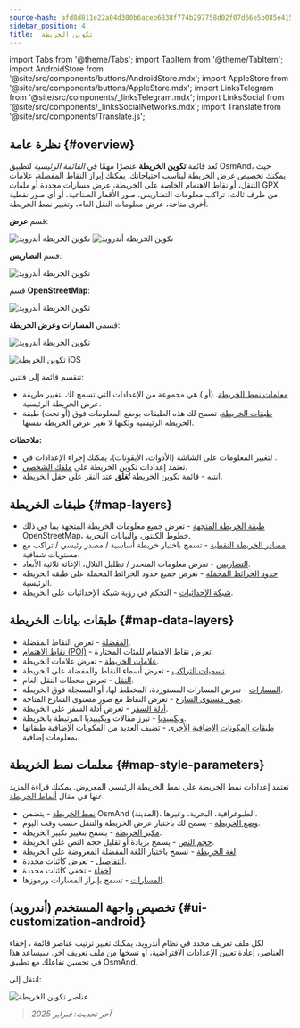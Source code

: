 ```yaml
---
source-hash: afd8d811e22a04d300b6aceb6838f774b297758d02f07d66e5b085e41519527d
sidebar_position: 4
title:  تكوين الخريطة
---
```

import Tabs from '@theme/Tabs';
import TabItem from '@theme/TabItem';
import AndroidStore from '@site/src/components/buttons/AndroidStore.mdx';
import AppleStore from '@site/src/components/buttons/AppleStore.mdx';
import LinksTelegram from '@site/src/components/_linksTelegram.mdx';
import LinksSocial from '@site/src/components/_linksSocialNetworks.mdx';
import Translate from '@site/src/components/Translate.js';



## نظرة عامة {#overview}

تُعد قائمة **تكوين الخريطة** عنصرًا مهمًا في *القائمة الرئيسية* لتطبيق OsmAnd، حيث يمكنك تخصيص عرض الخريطة ليناسب احتياجاتك. يمكنك إبراز النقاط المفضلة، علامات التنقل، أو نقاط الاهتمام الخاصة على الخريطة، عرض مسارات محددة أو ملفات GPX من طرف ثالث، تراكب معلومات التضاريس، صور الأقمار الصناعية، أو أي صور نقطية أخرى متاحة، عرض معلومات النقل العام، وتغيير نمط الخريطة.

<Tabs groupId="operating-systems" queryString="operating-systems">

<TabItem value="android" label="أندرويد">

قسم **عرض**:

![تكوين الخريطة أندرويد](@site/static/img/map/configure_map_show1_andr.png) ![تكوين الخريطة أندرويد](@site/static/img/map/configure_map_show2_andr.png)

قسم **التضاريس**:

![تكوين الخريطة أندرويد](@site/static/img/map/configure_map_topography_andr.png)

قسم **OpenStreetMap**:

![تكوين الخريطة أندرويد](@site/static/img/map/configure_map_osm_andr.png)

قسمي **المسارات وعرض الخريطة**:

![تكوين الخريطة أندرويد](@site/static/img/map/configure_map_routes&Map_rendering_andr.png)

</TabItem>

<TabItem value="ios" label="iOS">

![تكوين الخريطة iOS](@site/static/img/map/configure-map-ios.png)

</TabItem>

</Tabs>


تنقسم قائمة **<Translate android="true" ids="configure_map"/>** إلى فئتين:

- [معلمات نمط الخريطة](#map-style-parameters). **<Translate android="true" ids="map_widget_map_rendering"/>** (أو **<Translate ios="true" ids="map_widget_renderer"/>**) هي مجموعة من الإعدادات التي تسمح لك بتغيير طريقة عرض الخريطة الرئيسية.
- [طبقات الخريطة](#map-layers). تسمح لك هذه الطبقات بوضع المعلومات فوق (أو تحت) طبقة الخريطة الرئيسية ولكنها لا تغير عرض الخريطة نفسها.

**ملاحظات:**

- لتغيير المعلومات على الشاشة (الأدوات، الأيقونات)، يمكنك إجراء الإعدادات في [<Translate android="true" ids="layer_map_appearance"/>](../widgets/index.md).
- تعتمد إعدادات تكوين الخريطة على [ملفك الشخصي](../personal/profiles.md).
- انتبه - قائمة تكوين الخريطة **تُغلق** عند النقر على حقل الخريطة.

## طبقات الخريطة {#map-layers}

- [طبقة الخريطة المتجهة](../map/vector-maps.md) - تعرض جميع معلومات الخريطة المتجهة بما في ذلك OpenStreetMap، خطوط الكنتور، والبيانات البحرية.
- [مصادر الخريطة النقطية](../map/raster-maps.md#select-raster-maps) - تسمح باختيار خريطة أساسية / مصدر رئيسي / تراكب مع مستويات شفافية.
- [التضاريس](../plugins/topography.md#hillshade-slope-and-altitude-layers) - تعرض معلومات المنحدر / تظليل التلال، الإغاثة ثلاثية الأبعاد.
- [حدود الخرائط المحملة](../map/vector-maps.md#show-borders) - تعرض جميع حدود الخرائط المحملة على طبقة الخريطة الرئيسية.
- [شبكة الإحداثيات](../map/vector-maps.md#coordinates-grid) - التحكم في رؤية شبكة الإحداثيات على الخريطة.

## طبقات بيانات الخريطة {#map-data-layers}

- [المفضلة](../map/point-layers-on-map.md) - تعرض النقاط المفضلة.
- [نقاط الاهتمام (POI)](../map/point-layers-on-map.md) - تعرض نقاط الاهتمام للفئات المختارة.
- [علامات الخريطة](../map/point-layers-on-map.md) - تعرض علامات الخريطة.
- [تسميات التراكب](../map/point-layers-on-map.md) - تعرض أسماء النقاط والمفضلة على الخريطة.
- [النقل](../map/vector-maps.md#transport) - تعرض محطات النقل العام.
- [المسارات](../map/tracks/index.md) - تعرض المسارات المستوردة، المخطط لها، أو المسجلة فوق الخريطة.
- [صور مستوى الشارع](../plugins/mapillary.md#map-layer) - تعرض النقاط مع صور مستوى الشارع المتاحة.
- [أدلة السفر](../plan-route/travel-guides.md) - تعرض أدلة السفر على الخريطة.
- [ويكيبيديا](../plugins/wikipedia.md) - تبرز مقالات ويكيبيديا المرتبطة بالخريطة.
- [طبقات المكونات الإضافية الأخرى](../plugins/index.md#configure-plugin) - تضيف العديد من المكونات الإضافية طبقاتها بمعلومات إضافية.

## معلمات نمط الخريطة {#map-style-parameters}

تعتمد إعدادات نمط الخريطة على نمط الخريطة الرئيسي المعروض. يمكنك قراءة المزيد عنها في مقال [أنماط الخريطة](../map/vector-maps).

- [نمط الخريطة](../map/vector-maps.md#default-map-styles) - يتضمن OsmAnd (المدينة)، الطبوغرافية، البحرية، وغيرها.
- [وضع الخريطة](../map/vector-maps.md#map-mode) - يسمح لك باختيار عرض الخريطة والتنقل حسب وقت اليوم.
- [مكبر الخريطة](../map/vector-maps.md#map-magnifier) - يسمح بتغيير تكبير الخريطة.
- [حجم النص](../map/vector-maps.md#text-size) - يسمح بزيادة أو تقليل حجم النص على الخريطة.
- [لغة الخريطة](../map/vector-maps.md#map-language) - تسمح باختيار اللغة المفضلة المعروضة على الخريطة.
- [التفاصيل](../map/vector-maps.md#details) - تعرض كائنات محددة.
- [إخفاء](../map/vector-maps.md#hide) - تخفي كائنات محددة.
- [المسارات](../map/vector-maps.md#routes) - تسمح بإبراز المسارات ورموزها.

## تخصيص واجهة المستخدم (أندرويد) {#ui-customization-android}

لكل ملف تعريف محدد في نظام أندرويد، يمكنك تغيير ترتيب عناصر قائمة <Translate android="true" ids="configure_map"/>، إخفاء العناصر، إعادة تعيين الإعدادات الافتراضية، أو نسخها من ملف تعريف آخر. سيساعد هذا في تحسين تفاعلك مع تطبيق OsmAnd.

انتقل إلى: *<Translate android="true" ids="shared_string_menu,configure_profile,ui_customization,configure_map"/>*

![عناصر تكوين الخريطة](@site/static/img/settings/configure-screen-ui-customization.png)


> *آخر تحديث: فبراير 2025*